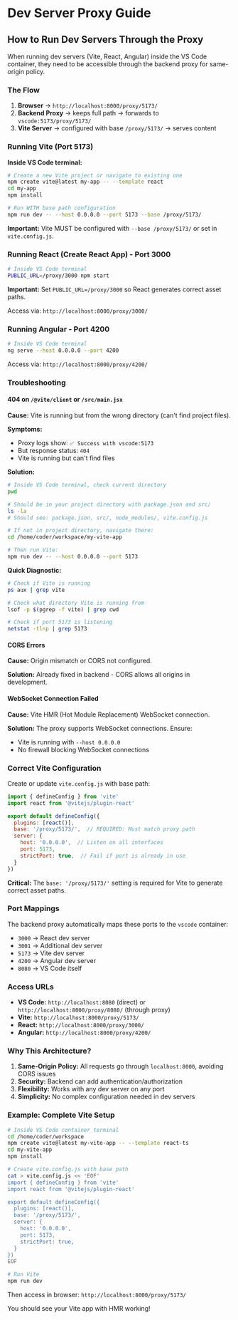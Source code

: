 # Dev Server Proxy Guide

## How to Run Dev Servers Through the Proxy

When running dev servers (Vite, React, Angular) inside the VS Code container, they need to be accessible through the backend proxy for same-origin policy.

### The Flow

1. **Browser** → `http://localhost:8000/proxy/5173/`
2. **Backend Proxy** → keeps full path → forwards to `vscode:5173/proxy/5173/`
3. **Vite Server** → configured with base `/proxy/5173/` → serves content

### Running Vite (Port 5173)

**Inside VS Code terminal:**

```bash
# Create a new Vite project or navigate to existing one
npm create vite@latest my-app -- --template react
cd my-app
npm install

# Run WITH base path configuration
npm run dev -- --host 0.0.0.0 --port 5173 --base /proxy/5173/
```

**Important:** Vite MUST be configured with `--base /proxy/5173/` or set in `vite.config.js`.

### Running React (Create React App) - Port 3000

```bash
# Inside VS Code terminal
PUBLIC_URL=/proxy/3000 npm start
```

**Important:** Set `PUBLIC_URL=/proxy/3000` so React generates correct asset paths.

Access via: `http://localhost:8000/proxy/3000/`

### Running Angular - Port 4200

```bash
# Inside VS Code terminal
ng serve --host 0.0.0.0 --port 4200
```

Access via: `http://localhost:8000/proxy/4200/`

### Troubleshooting

#### 404 on `/@vite/client` or `/src/main.jsx`

**Cause:** Vite is running but from the wrong directory (can't find project files).

**Symptoms:**
- Proxy logs show: `✅ Success with vscode:5173`
- But response status: `404`
- Vite is running but can't find files

**Solution:**
```bash
# Inside VS Code terminal, check current directory
pwd

# Should be in your project directory with package.json and src/
ls -la
# Should see: package.json, src/, node_modules/, vite.config.js

# If not in project directory, navigate there:
cd /home/coder/workspace/my-vite-app

# Then run Vite:
npm run dev -- --host 0.0.0.0 --port 5173
```

**Quick Diagnostic:**
```bash
# Check if Vite is running
ps aux | grep vite

# Check what directory Vite is running from
lsof -p $(pgrep -f vite) | grep cwd

# Check if port 5173 is listening
netstat -tlnp | grep 5173
```

#### CORS Errors

**Cause:** Origin mismatch or CORS not configured.

**Solution:** Already fixed in backend - CORS allows all origins in development.

#### WebSocket Connection Failed

**Cause:** Vite HMR (Hot Module Replacement) WebSocket connection.

**Solution:** The proxy supports WebSocket connections. Ensure:
- Vite is running with `--host 0.0.0.0`
- No firewall blocking WebSocket connections

### Correct Vite Configuration

Create or update `vite.config.js` with base path:

```javascript
import { defineConfig } from 'vite'
import react from '@vitejs/plugin-react'

export default defineConfig({
  plugins: [react()],
  base: '/proxy/5173/',  // REQUIRED: Must match proxy path
  server: {
    host: '0.0.0.0',  // Listen on all interfaces
    port: 5173,
    strictPort: true,  // Fail if port is already in use
  }
})
```

**Critical:** The `base: '/proxy/5173/'` setting is required for Vite to generate correct asset paths.

### Port Mappings

The backend proxy automatically maps these ports to the `vscode` container:

- `3000` → React dev server
- `3001` → Additional dev server
- `5173` → Vite dev server
- `4200` → Angular dev server
- `8080` → VS Code itself

### Access URLs

- **VS Code:** `http://localhost:8080` (direct) or `http://localhost:8000/proxy/8080/` (through proxy)
- **Vite:** `http://localhost:8000/proxy/5173/`
- **React:** `http://localhost:8000/proxy/3000/`
- **Angular:** `http://localhost:8000/proxy/4200/`

### Why This Architecture?

1. **Same-Origin Policy:** All requests go through `localhost:8000`, avoiding CORS issues
2. **Security:** Backend can add authentication/authorization
3. **Flexibility:** Works with any dev server on any port
4. **Simplicity:** No complex configuration needed in dev servers

### Example: Complete Vite Setup

```bash
# Inside VS Code container terminal
cd /home/coder/workspace
npm create vite@latest my-vite-app -- --template react-ts
cd my-vite-app
npm install

# Create vite.config.js with base path
cat > vite.config.js << 'EOF'
import { defineConfig } from 'vite'
import react from '@vitejs/plugin-react'

export default defineConfig({
  plugins: [react()],
  base: '/proxy/5173/',
  server: {
    host: '0.0.0.0',
    port: 5173,
    strictPort: true,
  }
})
EOF

# Run Vite
npm run dev
```

Then access in browser: `http://localhost:8000/proxy/5173/`

You should see your Vite app with HMR working!

